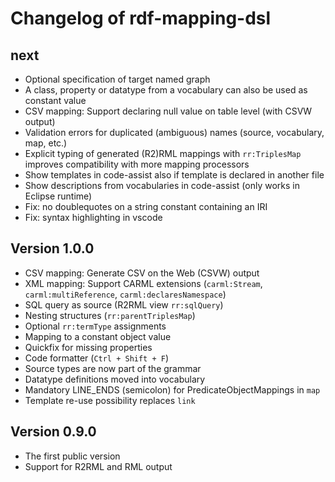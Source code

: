 # Changelog of rdf-mapping-dsl

## next

* Optional specification of target named graph
* A class, property or datatype from a vocabulary can also be used as constant value
* CSV mapping: Support declaring null value on table level (with CSVW output)
* Validation errors for duplicated (ambiguous) names (source, vocabulary, map, etc.)
* Explicit typing of generated (R2)RML mappings with `rr:TriplesMap` improves compatibility with more mapping processors
* Show templates in code-assist also if template is declared in another file
* Show descriptions from vocabularies in code-assist (only works in Eclipse runtime)
* Fix: no doublequotes on a string constant containing an IRI
* Fix: syntax highlighting in vscode

## Version 1.0.0

* CSV mapping: Generate CSV on the Web (CSVW) output
* XML mapping: Support CARML extensions (`carml:Stream`, `carml:multiReference`, `carml:declaresNamespace`)
* SQL query as source (R2RML view `rr:sqlQuery`)
* Nesting structures (`rr:parentTriplesMap`)
* Optional `rr:termType` assignments
* Mapping to a constant object value
* Quickfix for missing properties
* Code formatter (`Ctrl + Shift + F`)
* Source types are now part of the grammar
* Datatype definitions moved into vocabulary
* Mandatory LINE_ENDS (semicolon) for PredicateObjectMappings in `map`
* Template re-use possibility replaces `link`


## Version 0.9.0

* The first public version
* Support for R2RML and RML output
